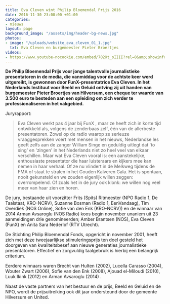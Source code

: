 ```yaml
---
title: Eva Cleven wint Philip Bloemendal Prijs 2016
date: 2016-11-30 23:00:00 +01:00
categories:
- nieuws
layout: page
background_image: "/assets/img/header-bg-news.jpg"
photos:
- image: "/uploads/website_eva_cleven_01_1.jpg"
  txt: Eva Cleven en burgemeester Pieter Broertjes
videos:
- https://www.youtube-nocookie.com/embed/702Xt_oIIII?rel=0&amp;showinfo=0
---
```


**De Philip Bloemendal Prijs voor jonge talentvolle journalistieke presentatoren in de media, die vanmiddag voor de achtste keer werd uitgereikt, is gewonnen door FunX-presentatrice Eva Cleven. In het Nederlands Instituut voor Beeld en Geluid ontving zij uit handen van burgemeester Pieter Broertjes van Hilversum, een cheque ter waarde van 3.500 euro te besteden aan een opleiding om zich verder te professionaliseren in het vakgebied.**

Juryrapport:

> Eva Cleven werkt pas 4 jaar bij FunX , maar ze heeft zich in korte tijd ontwikkeld als, volgens de zenderbaas zelf, één van de allerbeste presentatoren. Zowel op de radio waarop ze serieuze vraaggesprekken voert met mensen in het nieuws, Nederlandse les geeft zelfs aan de zanger William Singe en geduldig uitlegt dat 'to sing' en 'zingen' in het Nederlands niet zo heel veel van elkaar verschillen. Maar wat Eva Cleven vooral is: een aanstekelijke, enthousiaste presentator die haar luisteraars en kijkers mee kan nemen in haar verhaal. Of ze nu vlindert in de Melkweg tijdens de FMA of staat te stralen in het Gouden Kalveren Gala. Het is spontaan, nooit gekunsteld en we zouden eigenlijk willen zeggen: overrompelend. Of zoals het in de jury ook klonk: we willen nog veel meer van haar zien en horen.

De jury, bestaande uit voorzitter Frits (Spits) Ritmeester (NPO Radio 1, De Taalstaat, KRO-NCRV), Suzanne Bosman (Radio 1, EenVandaag), Tim Overdiek (NOS Online), Sofie van den Enk (KRO-NCRV)) en de winnaar van 2014 Arman Avsaroglu (NOS Radio) koos begin november unaniem uit 23 aanmeldingen drie genomineerden; Amber Brantsen (NOS), Eva Cleven (FunX) en Anita Sara Nederlof (RTV Utrecht).

De Stichting Philip Bloemendal Fonds, opgericht in november 2001, heeft zich met deze tweejaarlijkse stimuleringsprijs ten doel gesteld het doorgeven van kwaliteitsbesef aan nieuwe generaties journalistieke presentatoren. Effectief en zorgvuldig taalgebruik is hierbij een belangrijk criterium.

Eerdere winnaars waren Brecht van Hulten (2002), Lucella Carasso (2004), Wouter Zwart (2006), Sofie van den Enk (2008), Ajouad el-Miloudi (2010), Luuk Ikink (2012) en Arman Avsaroglu (2014) .

Naast de vaste partners van het bestuur en de prijs, Beeld en Geluid en de NPO, wordt de prijsuitreiking ook dit jaar ondersteund door de gemeente Hilversum en United.